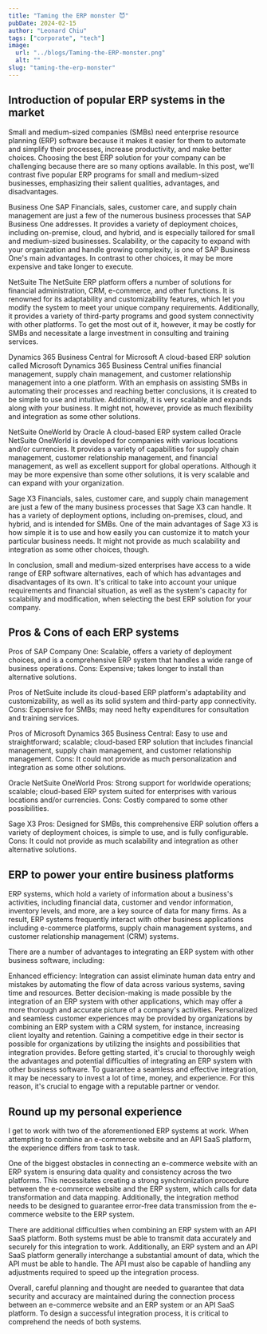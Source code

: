 ```yaml
---
title: "Taming the ERP monster 😈"
pubDate: 2024-02-15
author: "Leonard Chiu"
tags: ["corporate", "tech"]
image:
  url: "../blogs/Taming-the-ERP-monster.png"
  alt: ""
slug: "taming-the-erp-monster"
---
```


## Introduction of popular ERP systems in the market

Small and medium-sized companies (SMBs) need enterprise resource planning (ERP) software because it makes it easier for them to automate and simplify their processes, increase productivity, and make better choices. Choosing the best ERP solution for your company can be challenging because there are so many options available. In this post, we'll contrast five popular ERP programs for small and medium-sized businesses, emphasizing their salient qualities, advantages, and disadvantages.

Business One SAP
Financials, sales, customer care, and supply chain management are just a few of the numerous business processes that SAP Business One addresses. It provides a variety of deployment choices, including on-premise, cloud, and hybrid, and is especially tailored for small and medium-sized businesses. Scalability, or the capacity to expand with your organization and handle growing complexity, is one of SAP Business One's main advantages. In contrast to other choices, it may be more expensive and take longer to execute.

NetSuite
The NetSuite ERP platform offers a number of solutions for financial administration, CRM, e-commerce, and other functions. It is renowned for its adaptability and customizability features, which let you modify the system to meet your unique company requirements. Additionally, it provides a variety of third-party programs and good system connectivity with other platforms. To get the most out of it, however, it may be costly for SMBs and necessitate a large investment in consulting and training services.

Dynamics 365 Business Central for Microsoft
A cloud-based ERP solution called Microsoft Dynamics 365 Business Central unifies financial management, supply chain management, and customer relationship management into a one platform. With an emphasis on assisting SMBs in automating their processes and reaching better conclusions, it is created to be simple to use and intuitive. Additionally, it is very scalable and expands along with your business. It might not, however, provide as much flexibility and integration as some other solutions.

NetSuite OneWorld by Oracle
A cloud-based ERP system called Oracle NetSuite OneWorld is developed for companies with various locations and/or currencies. It provides a variety of capabilities for supply chain management, customer relationship management, and financial management, as well as excellent support for global operations. Although it may be more expensive than some other solutions, it is very scalable and can expand with your organization.

Sage X3
Financials, sales, customer care, and supply chain management are just a few of the many business processes that Sage X3 can handle. It has a variety of deployment options, including on-premises, cloud, and hybrid, and is intended for SMBs. One of the main advantages of Sage X3 is how simple it is to use and how easily you can customize it to match your particular business needs. It might not provide as much scalability and integration as some other choices, though.

In conclusion, small and medium-sized enterprises have access to a wide range of ERP software alternatives, each of which has advantages and disadvantages of its own. It's critical to take into account your unique requirements and financial situation, as well as the system's capacity for scalability and modification, when selecting the best ERP solution for your company.

## Pros & Cons of each ERP systems

Pros of SAP Company One: Scalable, offers a variety of deployment choices, and is a comprehensive ERP system that handles a wide range of business operations.
Cons: Expensive; takes longer to install than alternative solutions.

Pros of NetSuite include its cloud-based ERP platform's adaptability and customizability, as well as its solid system and third-party app connectivity.
Cons: Expensive for SMBs; may need hefty expenditures for consultation and training services.

Pros of Microsoft Dynamics 365 Business Central: Easy to use and straightforward; scalable; cloud-based ERP solution that includes financial management, supply chain management, and customer relationship management.
Cons: It could not provide as much personalization and integration as some other solutions.

Oracle NetSuite OneWorld Pros: Strong support for worldwide operations; scalable; cloud-based ERP system suited for enterprises with various locations and/or currencies.
Cons: Costly compared to some other possibilities.

Sage X3 Pros: Designed for SMBs, this comprehensive ERP solution offers a variety of deployment choices, is simple to use, and is fully configurable.
Cons: It could not provide as much scalability and integration as other alternative solutions.

## ERP to power your entire business platforms

ERP systems, which hold a variety of information about a business's activities, including financial data, customer and vendor information, inventory levels, and more, are a key source of data for many firms. As a result, ERP systems frequently interact with other business applications including e-commerce platforms, supply chain management systems, and customer relationship management (CRM) systems.

There are a number of advantages to integrating an ERP system with other business software, including:

Enhanced efficiency: Integration can assist eliminate human data entry and mistakes by automating the flow of data across various systems, saving time and resources.
Better decision-making is made possible by the integration of an ERP system with other applications, which may offer a more thorough and accurate picture of a company's activities.
Personalized and seamless customer experiences may be provided by organizations by combining an ERP system with a CRM system, for instance, increasing client loyalty and retention.
Gaining a competitive edge in their sector is possible for organizations by utilizing the insights and possibilities that integration provides.
Before getting started, it's crucial to thoroughly weigh the advantages and potential difficulties of integrating an ERP system with other business software. To guarantee a seamless and effective integration, it may be necessary to invest a lot of time, money, and experience. For this reason, it's crucial to engage with a reputable partner or vendor.

## Round up my personal experience

I get to work with two of the aforementioned ERP systems at work. When attempting to combine an e-commerce website and an API SaaS platform, the experience differs from task to task.

One of the biggest obstacles in connecting an e-commerce website with an ERP system is ensuring data quality and consistency across the two platforms. This necessitates creating a strong synchronization procedure between the e-commerce website and the ERP system, which calls for data transformation and data mapping. Additionally, the integration method needs to be designed to guarantee error-free data transmission from the e-commerce website to the ERP system.

There are additional difficulties when combining an ERP system with an API SaaS platform. Both systems must be able to transmit data accurately and securely for this integration to work. Additionally, an ERP system and an API SaaS platform generally interchange a substantial amount of data, which the API must be able to handle. The API must also be capable of handling any adjustments required to speed up the integration process.

Overall, careful planning and thought are needed to guarantee that data security and accuracy are maintained during the connection process between an e-commerce website and an ERP system or an API SaaS platform. To design a successful integration process, it is critical to comprehend the needs of both systems.
